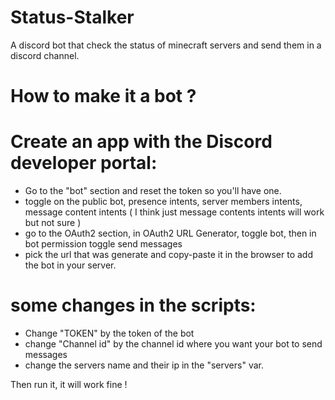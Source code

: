 # Status-Stalker
 A discord bot that check the status of minecraft servers and send them in a discord channel.

 # How to make it a bot ?

 # Create an app with the Discord developer portal:
 - Go to the "bot" section and reset the token so you'll have one.
 - toggle on the public bot, presence intents, server members intents, message content intents ( I think just message contents intents will work but not sure )
 - go to the OAuth2 section, in OAuth2 URL Generator, toggle bot, then in bot permission toggle send messages
 - pick the url that was generate and copy-paste it in the browser to add the bot in your server.

 # some changes in the scripts:
 - Change "TOKEN" by the token of the bot
 - change "Channel id" by the channel id where you want your bot to send messages
 - change the servers name and their ip in the "servers" var.

 Then run it, it will work fine !

